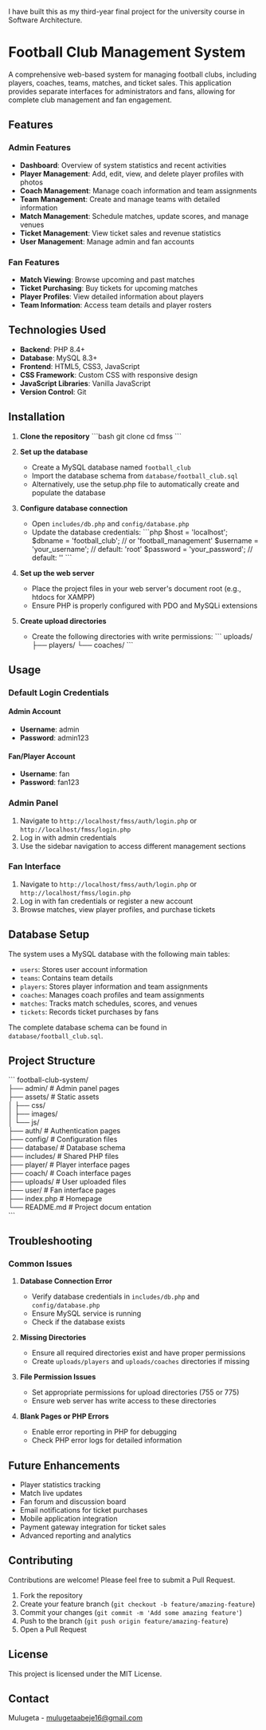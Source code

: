 I have built this as my third-year final project for the university course in Software Architecture.

# Football Club Management System
A comprehensive web-based system for managing football clubs, including players, coaches, teams, matches, and ticket sales. This application provides separate interfaces for administrators and fans, allowing for complete club management and fan engagement.

## Features

### Admin Features
- **Dashboard**: Overview of system statistics and recent activities
- **Player Management**: Add, edit, view, and delete player profiles with photos
- **Coach Management**: Manage coach information and team assignments
- **Team Management**: Create and manage teams with detailed information
- **Match Management**: Schedule matches, update scores, and manage venues
- **Ticket Management**: View ticket sales and revenue statistics
- **User Management**: Manage admin and fan accounts

### Fan Features
- **Match Viewing**: Browse upcoming and past matches
- **Ticket Purchasing**: Buy tickets for upcoming matches
- **Player Profiles**: View detailed information about players
- **Team Information**: Access team details and player rosters

## Technologies Used

- **Backend**: PHP 8.4+
- **Database**: MySQL 8.3+
- **Frontend**: HTML5, CSS3, JavaScript
- **CSS Framework**: Custom CSS with responsive design
- **JavaScript Libraries**: Vanilla JavaScript
- **Version Control**: Git

## Installation

1. **Clone the repository**
   \`\`\`bash
   git clone 
   cd fmss
   \`\`\`

2. **Set up the database**
   - Create a MySQL database named `football_club`
   - Import the database schema from `database/football_club.sql`
   - Alternatively, use the setup.php file to automatically create and populate the database

3. **Configure database connection**
   - Open `includes/db.php` and `config/database.php`
   - Update the database credentials:
     \`\`\`php
     $host = 'localhost';
     $dbname = 'football_club'; // or 'football_management'
     $username = 'your_username'; // default: 'root'
     $password = 'your_password'; // default: ''
     \`\`\`

4. **Set up the web server**
   - Place the project files in your web server's document root (e.g., htdocs for XAMPP)
   - Ensure PHP is properly configured with PDO and MySQLi extensions

5. **Create upload directories**
   - Create the following directories with write permissions:
     \`\`\`
     uploads/
     ├── players/
     └── coaches/
     \`\`\`

## Usage

### Default Login Credentials

#### Admin Account
- **Username**: admin
- **Password**: admin123

#### Fan/Player Account
- **Username**: fan
- **Password**: fan123

### Admin Panel

1. Navigate to `http://localhost/fmss/auth/login.php` or `http://localhost/fmss/login.php`
2. Log in with admin credentials
3. Use the sidebar navigation to access different management sections

### Fan Interface

1. Navigate to `http://localhost/fmss/auth/login.php` or `http://localhost/fmss/login.php`
2. Log in with fan credentials or register a new account
3. Browse matches, view player profiles, and purchase tickets

## Database Setup

The system uses a MySQL database with the following main tables:

- `users`: Stores user account information <br>
- `teams`: Contains team details <br>
- `players`: Stores player information and team assignments <br>
- `coaches`: Manages coach profiles and team assignments
- `matches`: Tracks match schedules, scores, and venues <br>
- `tickets`: Records ticket purchases by fans <br>

The complete database schema can be found in `database/football_club.sql`. <br>

## Project Structure <br>

\`\`\`
football-club-system/ <br>
├── admin/                  # Admin panel pages <br>
├── assets/                # Static assets <br>
│   ├── css/<br>
│   ├── images/ <br>
│   └── js/ <br>
├── auth/                   # Authentication pages <br>
├── config/                 # Configuration files <br>
├── database/               # Database schema <br>
├── includes/               # Shared PHP files <br>
├── player/                 # Player interface pages <br>
├── coach/                  # Coach interface pages <br>
├── uploads/                # User uploaded files <br>
├── user/                   # Fan interface pages <br>
├── index.php               # Homepage <br>
└── README.md               # Project docum entation <br>
\`\`\` <br>

## Troubleshooting <br>

### Common Issues <br>

1. **Database Connection Error** <br>
   - Verify database credentials in `includes/db.php` and `config/database.php` <br>
   - Ensure MySQL service is running <br>
   - Check if the database exists <br>

2. **Missing Directories** <br>
   - Ensure all required directories exist and have proper permissions <br>
   - Create `uploads/players` and `uploads/coaches` directories if missing <br>

3. **File Permission Issues** <br>
   - Set appropriate permissions for upload directories (755 or 775) <br>
   - Ensure web server has write access to these directories <br>

4. **Blank Pages or PHP Errors** <br>
   - Enable error reporting in PHP for debugging <br>
   - Check PHP error logs for detailed information <br>

## Future Enhancements <br>

- Player statistics tracking <br>
- Match live updates <br>
- Fan forum and discussion board <br>
- Email notifications for ticket purchases <br>
- Mobile application integration <br>
- Payment gateway integration for ticket sales <br>
- Advanced reporting and analytics <br>

## Contributing <br>

Contributions are welcome! Please feel free to submit a Pull Request. <br>

1. Fork the repository <br>
2. Create your feature branch (`git checkout -b feature/amazing-feature`) <br>
3. Commit your changes (`git commit -m 'Add some amazing feature'`) <br>
4. Push to the branch (`git push origin feature/amazing-feature`) <br>
5. Open a Pull Request <br>

## License <br>

This project is licensed under the MIT License. <br>

## Contact <br>

Mulugeta - mulugetaabeje16@gmail.com <br>

